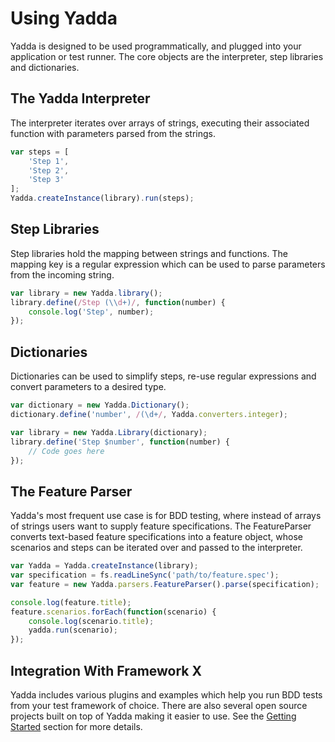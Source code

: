 # Using Yadda

Yadda is designed to be used programmatically, and plugged into your application or test runner. The core objects are the interpreter, step libraries and dictionaries.

## The Yadda Interpreter
The interpreter iterates over arrays of strings, executing their associated function with parameters parsed from the strings.
```js
var steps = [
    'Step 1',
    'Step 2',
    'Step 3'
];
Yadda.createInstance(library).run(steps);
```

## Step Libraries
Step libraries hold the mapping between strings and functions. The mapping key is a regular expression which can be used to parse parameters from the incoming string.
```js
var library = new Yadda.library();
library.define(/Step (\\d+)/, function(number) {
    console.log('Step', number);
});
```

## Dictionaries
Dictionaries can be used to simplify steps, re-use regular expressions and convert parameters to a desired type.
```js
var dictionary = new Yadda.Dictionary();
dictionary.define('number', /(\d+/, Yadda.converters.integer);

var library = new Yadda.Library(dictionary);
library.define('Step $number', function(number) {
    // Code goes here
});
```

## The Feature Parser
Yadda's most frequent use case is for BDD testing, where instead of arrays of strings users want to supply feature specifications. The FeatureParser converts text-based feature specifications into a feature object, whose scenarios and steps can be iterated over and passed to the interpreter.
```js
var Yadda = Yadda.createInstance(library);
var specification = fs.readLineSync('path/to/feature.spec');
var feature = new Yadda.parsers.FeatureParser().parse(specification);

console.log(feature.title);
feature.scenarios.forEach(function(scenario) {
    console.log(scenario.title);
    yadda.run(scenario);
});
```

## Integration With Framework X
Yadda includes various plugins and examples which help you run BDD tests from your test framework of choice. There are also several open source projects built on top of Yadda making it easier to use. See the [Getting Started](../getting-started) section for more details.




